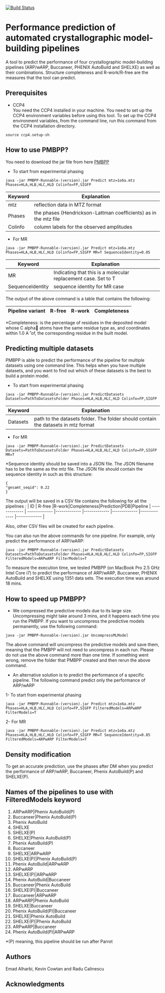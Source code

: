 [![Build Status](https://travis-ci.com/E-Alharbi/ProteinModelBuildingPipelinePredictor.svg?token=z92wc12inrqPgG6Faxv2&branch=master)](https://travis-ci.com/E-Alharbi/ProteinModelBuildingPipelinePredictor)

# Performance prediction of automated crystallographic model-building pipelines

A tool to predict the performance of four crystallographic model-building pipelines (ARP/wARP, Buccaneer, PHENIX AutoBuild and SHELXE) as well as their combinations. Structure completeness and R-work/R-free are the measures that the tool can predict.    



## Prerequisites

- CCP4 <br />
You need the CCP4 installed in your machine. You need to set up the CCP4 environment variables before using this tool. To set up the CCP4 environment variables, from the command line, run this command from the CCP4 installation directory. 
```
source ccp4.setup-sh  
```

## How to use PMBPP? 

You need to download the jar file from here <a href="https://github.com/E-Alharbi/ProteinModelBuildingPipelinePredictor/releases"> PMBPP </a> 

- To start from experimental phasing <br />
```
java -jar PMBPP-Runnable-(version).jar Predict mtz=1o6a.mtz Phases=HLA,HLB,HLC,HLD Colinfo=FP,SIGFP
```
| Keyword | Explanation |
| ------------- | ------------- |
| mtz | reflection data in MTZ format |
| Phases | the phases (Hendrickson-Lattman coefficients) as in the mtz file  |
| Colinfo | column labels for the observed amplitudes  |


- For MR <br />
```
java -jar PMBPP-Runnable-(version).jar Predict mtz=1o6a.mtz Phases=HLA,HLB,HLC,HLD Colinfo=FP,SIGFP MR=T SequenceIdentity=0.85
```

| Keyword | Explanation |
| ------------- | ------------- |
| MR | Indicating that this is a molecular replacement case. Set to T    |
| SequenceIdentity | sequence identity for MR case  |

The output of the above command is a table that contains the following: 

| Pipeline variant  | R-free | R-work| Completeness |
| ------------- | ------------- | ------------- | ------------- |

*Completeness: is the percentage of residues in the deposited model whose C alpha􏰀 atoms have the same residue type as, and coordinates within 1.0 A ̊ of, the corresponding residue in the built model.  



## Predicting multiple datasets  
PMBPP is able to predict the performance of the pipeline for multiple datasets using one command line. This helps when you have multiple datasets, and you want to find out which of these datasets is the best to build a protein model. 

- To start from experimental phasing <br />
```
java -jar PMBPP-Runnable-(version).jar PredictDatasets Datasets=PathToDatasetsFolder Phases=HLA,HLB,HLC,HLD Colinfo=FP,SIGFP
```
| Keyword | Explanation |
| ------------- | ------------- |
| Datasets | path to the datasets folder. The folder should contain the datasets in mtz format |


- For MR
```
java -jar PMBPP-Runnable-(version).jar PredictDatasets Datasets=PathToDatasetsFolder Phases=HLA,HLB,HLC,HLD Colinfo=FP,SIGFP MR=T
```
*Sequence identity should be saved into a JSON file. The JSON filename has to be the same as the mtz file. The JSON file should contain the sequence identity in such as this structure: 
 ```
 {
 "gesamt_seqid": 0.22
}
 ```

The output will be saved in a CSV file contains the following for all the pipelines :
 | ID | R-free |R-work|Completeness|Prediction|PDB|Pipeline
| ------------- | ------------- |------------- |------------- |------------- |------------- |------------- |

Also, other CSV files will be created for each pipeline. 

You can also run the above commands for one pipeline. For example, only predict the performance of ARP/wARP: 
 ```
java -jar PMBPP-Runnable-(version).jar PredictDatasets Datasets=PathToDatasetsFolder Phases=HLA,HLB,HLC,HLD Colinfo=FP,SIGFP FilteredModels=ARPwARP FilterModels=T
```

To measure the execution time, we tested PMBPP (on MacBook Pro 2.5 GHz Intel Core i7) to predict the performance of ARP/wARP, Buccaneer, PHENIX AutoBuild and SHELXE using 1351 data sets. The execution time was around 18 mins.    
 
## How to speed up PMBPP? 

- We compressed the predictive models due to its large size. Uncompressing might take around 3 mins, and it happens each time you run the PMBPP. If you want to uncompress the predictive models permanently, use the following command:      
```
java -jar PMBPP-Runnable-(version).jar UncompressMLModel
```  

The above command will uncompress the predictive models and save them, meaning that the PMBPP will not need to uncompress in each run. Please do not use the above command more than one time. If something went wrong, remove the folder that PMBPP created and then rerun the above command.   

- An alternative solution is to predict the performance of a specific pipeline. The following command predict only the performance of ARP/wARP 

1- To start from experimental phasing <br />
```
java -jar PMBPP-Runnable-(version).jar Predict mtz=1o6a.mtz Phases=HLA,HLB,HLC,HLD Colinfo=FP,SIGFP FilteredModels=ARPwARP FilterModels=T 
```
2- For MR <br />
```
java -jar PMBPP-Runnable-(version).jar Predict mtz=1o6a.mtz Phases=HLA,HLB,HLC,HLD Colinfo=FP,SIGFP MR=T SequenceIdentity=0.85 FilteredModels=ARPwARP FilterModels=T
```       

## Density modification
To get an accurate prediction, use the phases after DM when you predict the performance of ARP/wARP, Buccaneer, Phenix AutoBuild(P) and SHELXE(P).   


## Names of the pipelines to use with FilteredModels keyword 
1. ARPwARP|Phenix AutoBuild(P)
2. Buccaneer|Phenix AutoBuild(P)
3. Phenix AutoBuild
4. SHELXE
5. SHELXE(P)
6. SHELXE|Phenix AutoBuild(P)
7. Phenix AutoBuild(P)
8. Buccaneer
9. SHELXE|ARPwARP
10. SHELXE(P)|Phenix AutoBuild(P)
11. Phenix AutoBuild|ARPwARP
12. ARPwARP
13. SHELXE(P)|ARPwARP
14. Phenix AutoBuild|Buccaneer
15. Buccaneer|Phenix AutoBuild
16. SHELXE(P)|Buccaneer
17. Buccaneer|ARPwARP
18. ARPwARP|Phenix AutoBuild
19. SHELXE|Buccaneer
20. Phenix AutoBuild(P)|Buccaneer
21. SHELXE|Phenix AutoBuild
22. SHELXE(P)|Phenix AutoBuild
23. ARPwARP|Buccaneer
24. Phenix AutoBuild(P)|ARPwARP

*(P) meaning, this pipeline should be run after Parrot 

## Authors

Emad Alharbi, Kevin Cowtan and Radu Calinescu


## Acknowledgments



